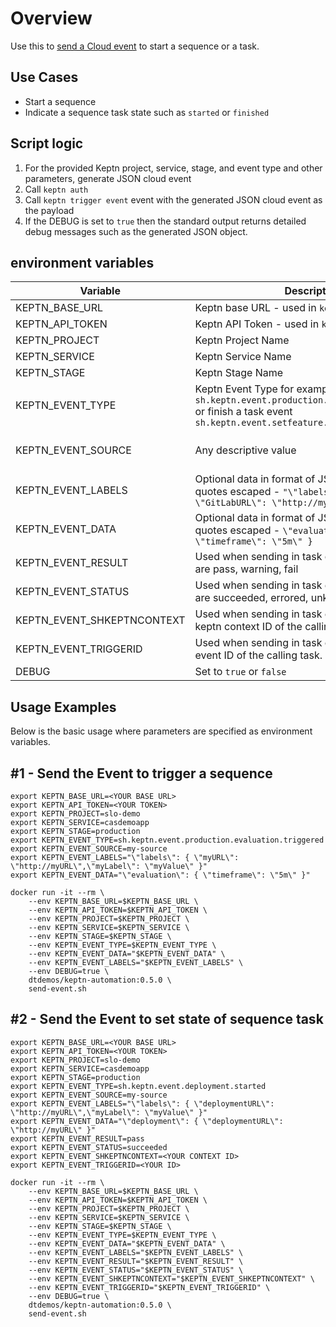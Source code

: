 # Overview

Use this to [send a Cloud event](https://keptn.sh/docs/0.13.x/reference/cli/commands/keptn_send_event/) to start a sequence or a task.

## Use Cases

* Start a sequence
* Indicate a sequence task state such as `started` or `finished`

## Script logic

1. For the provided Keptn project, service, stage, and event type and other parameters, generate JSON cloud event
1. Call `keptn auth`
1. Call `keptn trigger event` event with the generated JSON cloud event as the payload
1. If the DEBUG is set to `true` then the standard output returns detailed debug messages such as the generated JSON object.

## environment variables

| Variable | Description | Required | Default |
| -------- | ----------- | ---------| ------- |
| KEPTN_BASE_URL | Keptn base URL - used in `keptn auth` | **Yes** | |
| KEPTN_API_TOKEN | Keptn API Token - used in `keptn auth`  | **Yes** | |
| KEPTN_PROJECT | Keptn Project Name | **Yes** | |
| KEPTN_SERVICE | Keptn Service Name | **Yes** | |
| KEPTN_STAGE | Keptn Stage Name | **Yes** | |
| KEPTN_EVENT_TYPE | Keptn Event Type for example run sequence `sh.keptn.event.production.evaluation.triggered` or finish a task event `sh.keptn.event.setfeature.finished` | **Yes** | |
| KEPTN_EVENT_SOURCE | Any descriptive value | | keptn-automation-container |
| KEPTN_EVENT_LABELS | Optional data in format of JSON object with quotes escaped - `"\"labels\": { \"GitLabURL\": \"http://mylink\" }"` | | |
| KEPTN_EVENT_DATA | Optional data in format of JSON object with quotes escaped - `\"evaluation\": { \"timeframe\": \"5m\" }` | | |
| KEPTN_EVENT_RESULT | Used when sending in task events.  values values are pass, warning, fail | | pass |
| KEPTN_EVENT_STATUS | Used when sending in task events.  values values are succeeded, errored, unknown | | succeeded |
| KEPTN_EVENT_SHKEPTNCONTEXT | Used when sending in task events. Its the cloud keptn context ID of the calling task. | | |
| KEPTN_EVENT_TRIGGERID | Used when sending in task events. Its the cloud event ID of the calling task. | | |
| DEBUG | Set to `true` or `false` | | false |

## Usage Examples

Below is the basic usage where parameters are specified as environment variables. 

## #1 - Send the Event to trigger a sequence

```
export KEPTN_BASE_URL=<YOUR BASE URL>
export KEPTN_API_TOKEN=<YOUR TOKEN>
export KEPTN_PROJECT=slo-demo
export KEPTN_SERVICE=casdemoapp
export KEPTN_STAGE=production
export KEPTN_EVENT_TYPE=sh.keptn.event.production.evaluation.triggered
export KEPTN_EVENT_SOURCE=my-source
export KEPTN_EVENT_LABELS="\"labels\": { \"myURL\": \"http://myURL\",\"myLabel\": \"myValue\" }"
export KEPTN_EVENT_DATA="\"evaluation\": { \"timeframe\": \"5m\" }"

docker run -it --rm \
    --env KEPTN_BASE_URL=$KEPTN_BASE_URL \
    --env KEPTN_API_TOKEN=$KEPTN_API_TOKEN \
    --env KEPTN_PROJECT=$KEPTN_PROJECT \
    --env KEPTN_SERVICE=$KEPTN_SERVICE \
    --env KEPTN_STAGE=$KEPTN_STAGE \
    --env KEPTN_EVENT_TYPE=$KEPTN_EVENT_TYPE \
    --env KEPTN_EVENT_DATA="$KEPTN_EVENT_DATA" \
    --env KEPTN_EVENT_LABELS="$KEPTN_EVENT_LABELS" \
    --env DEBUG=true \
    dtdemos/keptn-automation:0.5.0 \
    send-event.sh
```

## #2 - Send the Event to set state of sequence task

```
export KEPTN_BASE_URL=<YOUR BASE URL>
export KEPTN_API_TOKEN=<YOUR TOKEN>
export KEPTN_PROJECT=slo-demo
export KEPTN_SERVICE=casdemoapp
export KEPTN_STAGE=production
export KEPTN_EVENT_TYPE=sh.keptn.event.deployment.started
export KEPTN_EVENT_SOURCE=my-source
export KEPTN_EVENT_LABELS="\"labels\": { \"deploymentURL\": \"http://myURL\",\"myLabel\": \"myValue\" }"
export KEPTN_EVENT_DATA="\"deployment\": { \"deploymentURL\": \"http://myURL\" }"
export KEPTN_EVENT_RESULT=pass
export KEPTN_EVENT_STATUS=succeeded
export KEPTN_EVENT_SHKEPTNCONTEXT=<YOUR CONTEXT ID>
export KEPTN_EVENT_TRIGGERID=<YOUR ID>

docker run -it --rm \
    --env KEPTN_BASE_URL=$KEPTN_BASE_URL \
    --env KEPTN_API_TOKEN=$KEPTN_API_TOKEN \
    --env KEPTN_PROJECT=$KEPTN_PROJECT \
    --env KEPTN_SERVICE=$KEPTN_SERVICE \
    --env KEPTN_STAGE=$KEPTN_STAGE \
    --env KEPTN_EVENT_TYPE=$KEPTN_EVENT_TYPE \
    --env KEPTN_EVENT_DATA="$KEPTN_EVENT_DATA" \
    --env KEPTN_EVENT_LABELS="$KEPTN_EVENT_LABELS" \
    --env KEPTN_EVENT_RESULT="$KEPTN_EVENT_RESULT" \
    --env KEPTN_EVENT_STATUS="$KEPTN_EVENT_STATUS" \
    --env KEPTN_EVENT_SHKEPTNCONTEXT="$KEPTN_EVENT_SHKEPTNCONTEXT" \
    --env KEPTN_EVENT_TRIGGERID="$KEPTN_EVENT_TRIGGERID" \
    --env DEBUG=true \
    dtdemos/keptn-automation:0.5.0 \
    send-event.sh
```